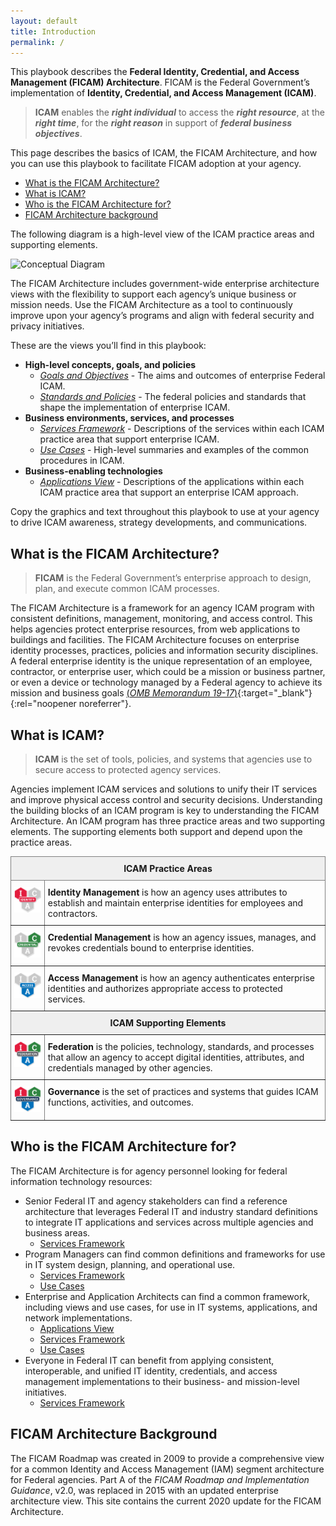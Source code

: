 ```yaml
---
layout: default
title: Introduction
permalink: /
---
```


This playbook describes the **Federal Identity, Credential, and Access Management (FICAM) Architecture**. FICAM is the Federal Government’s implementation of **Identity, Credential, and Access Management (ICAM)**.

> **ICAM** enables the **_right individual_** to access the **_right resource_**, at the **_right time_**, for the **_right reason_** in support of **_federal business objectives_**.

This page describes the basics of ICAM, the FICAM Architecture, and how you can use this playbook to facilitate FICAM adoption at your agency.
- [What is the FICAM Architecture?](#what-is-the-ficam-architecture)
- [What is ICAM?](#what-is-icam)
- [Who is the FICAM Architecture for?](#who-is-the-ficam-architecture-for)
- [FICAM Architecture background](#ficam-architecture-background)

The following diagram is a high-level view of the ICAM practice areas and supporting elements. 

![Conceptual Diagram]({{site.baseurl}}/img/ConceptualDiagram.png)

The FICAM Architecture includes government-wide enterprise architecture views with the flexibility to support each agency’s unique business or mission needs. Use the FICAM Architecture as a tool to continuously improve upon your agency’s programs and align with federal security and privacy initiatives.

These are the views you’ll find in this playbook:
- **High-level concepts, goals, and policies**
     - [_Goals and Objectives_](goals) - The aims and outcomes of enterprise Federal ICAM.
     - [_Standards and Policies_](standards) - The federal policies and standards that shape the implementation of enterprise ICAM.
- **Business environments, services, and processes**
     - [_Services Framework_](services) - Descriptions of the services within each ICAM practice area that support enterprise ICAM.
     - [_Use Cases_](usecases) - High-level summaries and examples of the common procedures in ICAM.
- **Business-enabling technologies**
     - [_Applications View_](applications) - Descriptions of the applications within each ICAM practice area that support an enterprise ICAM approach.

Copy the graphics and text throughout this playbook to use at your agency to drive ICAM awareness, strategy developments, and communications.

## What is the FICAM Architecture?
> **FICAM** is the Federal Government’s enterprise approach to design, plan, and execute common ICAM processes.

The FICAM Architecture is a framework for an agency ICAM program with consistent definitions, management, monitoring, and access control. This helps agencies protect enterprise resources, from web applications to buildings and facilities.
The FICAM Architecture focuses on enterprise identity processes, practices, policies and information security disciplines. A federal enterprise identity is the unique representation of an employee, contractor, or enterprise user, which could be a mission or business partner, or even a device or technology managed by a Federal agency to achieve its mission and business goals [(_OMB Memorandum 19-17_)](https://www.whitehouse.gov/wp-content/uploads/2019/05/M-19-17.pdf){:target="_blank"}{:rel="noopener noreferrer"}.

## What is ICAM?
> **ICAM** is the set of tools, policies, and systems that agencies use to secure access to protected agency services.

Agencies implement ICAM services and solutions to unify their IT services and improve physical access control and security decisions. 
Understanding the building blocks of an ICAM program is key to understanding the FICAM Architecture. An ICAM program has three practice areas and two supporting elements. The supporting elements both support and depend upon the practice areas.

<style type="text/css">
.tg  {border-collapse:collapse;border-spacing:0;}
.tg td{border-color:black;border-style:solid;border-width:1px; overflow:hidden;padding:10px 5px;word-break:normal;}
.tg th{border-color:black;border-style:solid;border-width:1px; overflow:hidden;padding:10px 5px;word-break:normal;}
.tg .tg-yj5y{background-color:#efefef;border-color:inherit;text-align:center;vertical-align:top}
.tg .tg-0pky{border-color:inherit;text-align:left;vertical-align:top}
</style>

<table class="tg">
<thead>
  <tr>
    <th class="tg-yj5y" colspan="2"><span style="font-weight:bold">ICAM Practice Areas</span></th>
  </tr>
</thead>
<tbody>
  <tr>
    <td class="tg-0pky"><img src="img/ICAM-Identity.png" alt="Identity Management Logo" width="125"><br></td>
    <td class="tg-0pky"><span style="font-weight:bold">Identity Management</span> is how an agency uses attributes to establish and maintain enterprise identities for employees and contractors.</td>
  </tr>
  <tr>
    <td class="tg-0pky"><img src="img/ICAM-Credential.png" alt="Credential Management Logo" width="125"><br></td>
    <td class="tg-0pky"><span style="font-weight:bold">Credential Management</span> is how an agency issues, manages, and revokes credentials bound to enterprise identities.</td>
  </tr>
  <tr>
    <td class="tg-0pky"><img src="img/ICAM-Access.png" alt="Access Management Logo" width="125"><br></td>
    <td class="tg-0pky"><span style="font-weight:bold">Access Management</span> is how an agency authenticates enterprise identities and authorizes appropriate access to protected services.</td>
  </tr>
  <tr>
    <td class="tg-yj5y" colspan="2"><span style="font-weight:bold">ICAM Supporting Elements</span></td>
  </tr>
  <tr>
    <td class="tg-0pky"><img src="img/ICAM-Federation.png" alt="Federation Logo" width="125"><br></td>
    <td class="tg-0pky"><span style="font-weight:bold">Federation</span> is the policies, technology, standards, and processes that allow an agency to accept digital identities, attributes, and credentials managed by other agencies.</td>
  </tr>
  <tr>
    <td class="tg-0pky"><img src="img/ICAM-Governance.png" alt="Governance Logo" width="125"><br></td>
    <td class="tg-0pky"><span style="font-weight:bold">Governance</span> is the set of practices and systems that guides ICAM functions, activities, and outcomes.</td>
  </tr>
</tbody>
</table>

## Who is the FICAM Architecture for?
The FICAM Architecture is for agency personnel looking for federal information technology resources:
- Senior Federal IT and agency stakeholders can find a reference architecture that leverages Federal IT and industry standard definitions to integrate IT applications and services across multiple agencies and business areas.
     - [Services Framework](services)
- Program Managers can find common definitions and frameworks for use in IT system design, planning, and operational use.
     - [Services Framework](services)
     - [Use Cases](usecases)
- Enterprise and Application Architects can find a common framework, including views and use cases, for use in IT systems, applications, and network implementations.
     - [Applications View](applications)
     - [Services Framework](services)
     - [Use Cases](usecases)
- Everyone in Federal IT can benefit from applying consistent, interoperable, and unified IT identity, credentials, and access management implementations to their business- and mission-level initiatives.
     - [Services Framework](services)

## FICAM Architecture Background
The FICAM Roadmap was created in 2009 to provide a comprehensive view for  a common Identity and Access Management (IAM) segment architecture for Federal agencies. Part A of the _FICAM Roadmap and Implementation Guidance_, v2.0, was replaced in 2015 with an updated enterprise architecture view. This site contains the current 2020 update for the FICAM Architecture.



